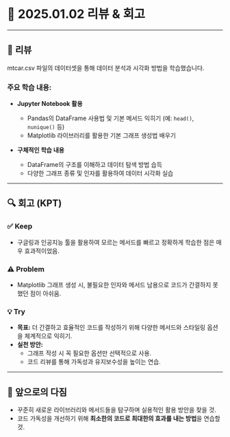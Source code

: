 # 📅 2025.01.02 리뷰 & 회고

---

## 📝 리뷰

mtcar.csv 파일의 데이터셋을 통해 데이터 분석과 시각화 방법을 학습했습니다. 

### 주요 학습 내용:
- **Jupyter Notebook 활용**  
  - Pandas의 DataFrame 사용법 및 기본 메서드 익히기 (예: `head()`, `nunique()` 등)  
  - Matplotlib 라이브러리를 활용한 기본 그래프 생성법 배우기  

- **구체적인 학습 내용**  
  - DataFrame의 구조를 이해하고 데이터 탐색 방법 습득  
  - 다양한 그래프 종류 및 인자를 활용하여 데이터 시각화 실습  

---

## 🔍 회고 (KPT)

### ✅ Keep
- 구글링과 인공지능 툴을 활용하여 모르는 메서드를 빠르고 정확하게 학습한 점은 매우 효과적이었음.

### ⚠️ Problem
- Matplotlib 그래프 생성 시, 불필요한 인자와 메서드 남용으로 코드가 간결하지 못했던 점이 아쉬움.

### 💡 Try
- **목표:** 더 간결하고 효율적인 코드를 작성하기 위해 다양한 메서드와 스타일링 옵션을 체계적으로 익히기.
- **실천 방안:**  
  - 그래프 작성 시 꼭 필요한 옵션만 선택적으로 사용.  
  - 코드 리뷰를 통해 가독성과 유지보수성을 높이는 연습.

---

## 🎯 앞으로의 다짐
- 꾸준히 새로운 라이브러리와 메서드들을 탐구하며 실용적인 활용 방안을 찾을 것.
- 코드 가독성을 개선하기 위해 **최소한의 코드로 최대한의 효과를 내는 방법**을 연습할 것.